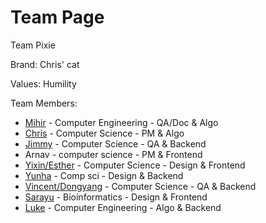 # Team Page

Team Pixie

Brand: Chris' cat

Values: Humility


Team Members:
- [Mihir](https://github.com/MKekkar) - Computer Engineering - QA/Doc & Algo
- [Chris](https://rinsworth.github.io/) - Computer Science - PM & Algo
- [Jimmy](https://github.com/Burniee) - Computer Science - QA & Backend
- Arnav - computer science - PM & Frontend
- [Yixin/Esther](https://github.com/yij011) - Computer Science - Design & Frontend
- [Yunha](https://github.com/ynhch) - Comp sci - Design & Backend
- [Vincent/Dongyang](https://github.com/CSE110-Dongyang-Huang) - Computer Science - QA & Backend
- [Sarayu](https://github.com/sarayupai) - Bioinformatics - Design & Frontend
- [Luke](https://github.com/LJMNZS) - Computer Engineering - Algo & Backend

